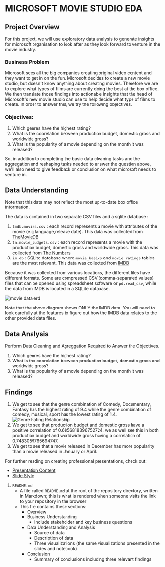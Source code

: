 # MICROSOFT MOVIE STUDIO EDA

## Project Overview

For this project, we will use exploratory data analysis to generate insights for microsoft organisation to look after as they look forward to venture in the movie industry.

### Business Problem

Microsoft sees all the big companies creating original video content and they want to get in on the fun. Microsoft decides to create a new movie studio, but doesn't know anything about creating movies. Therefore we are to explore what types of films are currently doing the best at the box office. We then  translate those findings into actionable insights that the head of Microsoft's new movie studio can use to help decide what type of films to create.
In order to answer this, we try the following objectives.

### Objectives:

1. Which genres have the highest rating?
2. What is the coorelation between production budget, domestic gross and worldwide gross?
3. What is the popularity of a movie depending on the month it was released?

So, in addition to completing the basic data cleaning tasks and the aggregation and reshaping tasks needed to answer the question above, we'll also need to give feedback or conclusion on what microsoft needs to venture in.

## Data Understanding
Note that this data may not reflect the most up-to-date box office information.

The data is contained in two separate CSV files and a sqlite database :
1. `tmdb.movies.csv` : each record represents a movie with attributes of the movie (e.g language,release date). This data was collected from [TheMovieDB](https://www.themoviedb.org/)
2. `tn.movie_budgets.csv` : each record represents a movie with the production budget, domestic gross and worldwide gross. This data was collected from [The Numbers](https://www.the-numbers.com/)
3. `im.db` :  SQLite database where `movie_basics` and `movie_ratings` tables are the most relevant. This data was collected from [IMDB](https://www.imdb.com/)

Because it was collected from various locations, the different files have different formats. Some are compressed CSV (comma-separated values)  files that can be opened using spreadsheet software or `pd.read_csv`, while the data from IMDB is located in a SQLite database.

![movie data erd](https://raw.githubusercontent.com/learn-co-curriculum/dsc-phase-1-project-v2-4/master/movie_data_erd.jpeg)

Note that the above diagram shows ONLY the IMDB data. You will need to look carefully at the features to figure out how the IMDB data relates to the other provided data files.

## Data Analysis
Perform Data Cleaning and Agreggation Required to Answer the Objectives.

1. Which genres have the highest rating?
2. What is the coorelation between production budget, domestic gross and worldwide gross?
3. What is the popularity of a movie depending on the month it was released?

## Findings

1. We get to see that the genre combination of Comedy, Documentary, Fantasy has the highest rating of 9.4 while the genre combination of comedy, musical, sport has the lowest rating of 1.4. ![Genre Rating Relationship](https://raw.githubusercontent.com/learn-co-curriculum/dsc-phase-1-project-v2-4/master/movie_data_erd.jpeg)
2. We get to see that production budget and domestic gross have a positive correlation of 0.6856818396752724. we as well see this in both production budget and worldwide gross having a correlation of 0.7483059765694747.
3. We get to see that a movie released in December has more popularity than a movie released in January or April.
 

For further reading on creating professional presentations, check out:

* [Presentation Content](https://github.com/learn-co-curriculum/dsc-project-presentation-content)
* [Slide Style](https://github.com/learn-co-curriculum/dsc-project-slide-design)




1. `README.md`
    * A file called `README.md` at the root of the repository directory, written in Markdown; this is what is rendered when someone visits the link to your repository in the browser
    * This file contains these sections:
       * Overview
       * Business Understanding
          * Include stakeholder and key business questions
       * Data Understanding and Analysis
          * Source of data
          * Description of data
          * Three visualizations (the same visualizations presented in the slides and notebook)
       * Conclusion
          * Summary of conclusions including three relevant findings


